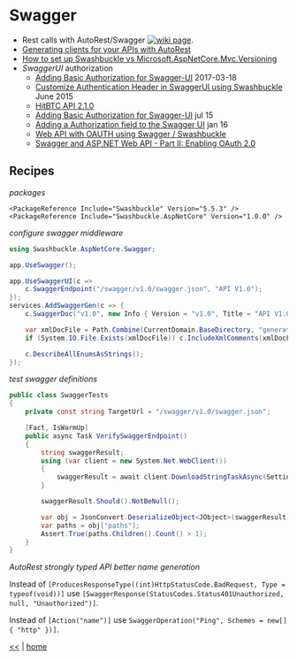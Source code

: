# Swagger

- Rest calls with AutoRest/Swagger [![wiki page](https://img.shields.io/badge/wiki-page-green.svg)](../rest/autorest.md).
- [Generating clients for your APIs with AutoRest](https://dzimchuk.net/generating-clients-for-your-apis-with-autorest/)
- [How to set up Swashbuckle vs Microsoft.AspNetCore.Mvc.Versioning](https://stackoverflow.com/questions/40929916/how-to-set-up-swashbuckle-vs-microsoft-aspnetcore-mvc-versioning)
- *SwaggerUI* authorization
  + [Adding Basic Authorization for Swagger-UI](http://www.itkeyword.com/doc/5841486711643521478/adding-basic-authorization-for-swagger-ui) 2017-03-18
  + [Customize Authentication Header in SwaggerUI using Swashbuckle](http://stevemichelotti.com/customize-authentication-header-in-swaggerui-using-swashbuckle/) June 2015
  + [HitBTC API 2.1.0 ](https://api.hitbtc.com/api/2/explore/)
  + [Adding Basic Authorization for Swagger-UI](https://stackoverflow.com/questions/31057343/adding-basic-authorization-for-swagger-ui#31175040) jul 15
  + [Adding a Authorization field to the Swagger UI](http://blog.sluijsveld.com/28/01/2016/CustomSwaggerUIField/) jan 16
  + [Web API with OAUTH using Swagger / Swashbuckle](https://stackoverflow.com/questions/28033857/web-api-with-oauth-using-swagger-swashbuckle)
  + [Swagger and ASP.NET Web API - Part II: Enabling OAuth 2.0](http://wmpratt.com/part-ii-swagger-and-asp-net-web-api-enabling-oauth2/)

## Recipes

_packages_
```csproj
<PackageReference Include="Swashbuckle" Version="5.5.3" />
<PackageReference Include="Swashbuckle.AspNetCore" Version="1.0.0" />
```

_configure swagger middleware_
```cs
using Swashbuckle.AspNetCore.Swagger;

app.UseSwagger();

app.UseSwaggerUI(c => 
	c.SwaggerEndpoint("/swagger/v1.0/swagger.json", "API V1.0");
});
services.AddSwaggerGen(c => {
	c.SwaggerDoc("v1.0", new Info { Version = "v1.0", Title = "API V1.0" });

	var xmlDocFile = Path.Combine(CurrentDomain.BaseDirectory, "generated.Api.xml");
	if (System.IO.File.Exists(xmlDocFile)) c.IncludeXmlComments(xmlDocFile); 

	c.DescribeAllEnumsAsStrings();
});
```

_test swagger definitions_
```cs
public class SwaggerTests
{
    private const string TargetUrl = "/swagger/v1.0/swagger.json";

    [Fact, IsWarmUp]
    public async Task VerifySwaggerEndpoint()
    {
        string swaggerResult;
        using (var client = new System.Net.WebClient())
        {
            swaggerResult = await client.DownloadStringTaskAsync(Settings.Instance.SiteURL + TargetUrl);
        }

        swaggerResult.Should().NotBeNull();

        var obj = JsonConvert.DeserializeObject<JObject>(swaggerResult);
        var paths = obj["paths"];
        Assert.True(paths.Children().Count() > 1);
    }
}
```
_AutoRest strongly typed API better name generation_
  
  Instead of `[ProducesResponseType((int)HttpStatusCode.BadRequest, Type = typeof(void))]` use `[SwaggerResponse(StatusCodes.Status401Unauthorized, null, "Unauthorized")]`.
  
  Instead of `[Action("name")]` use `SwaggerOperation("Ping", Schemes = new[] { "http" })]`.

[<<](../soa.md) | [home](../../README.md)